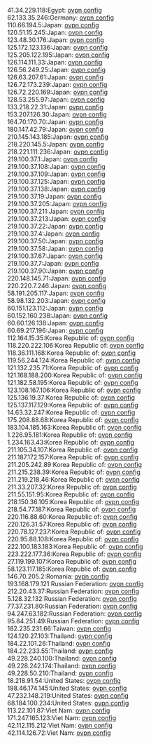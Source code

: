 41.34.229.118:Egypt: [ovpn config](vpn/41_34_229_118.ovpn)  
62.133.35.246:Germany: [ovpn config](vpn/62_133_35_246.ovpn)  
110.66.194.5:Japan: [ovpn config](vpn/110_66_194_5.ovpn)  
120.51.15.245:Japan: [ovpn config](vpn/120_51_15_245.ovpn)  
123.48.30.176:Japan: [ovpn config](vpn/123_48_30_176.ovpn)  
125.172.123.136:Japan: [ovpn config](vpn/125_172_123_136.ovpn)  
125.205.122.195:Japan: [ovpn config](vpn/125_205_122_195.ovpn)  
126.114.111.33:Japan: [ovpn config](vpn/126_114_111_33.ovpn)  
126.56.249.25:Japan: [ovpn config](vpn/126_56_249_25.ovpn)  
126.63.207.61:Japan: [ovpn config](vpn/126_63_207_61.ovpn)  
126.72.173.239:Japan: [ovpn config](vpn/126_72_173_239.ovpn)  
126.72.220.169:Japan: [ovpn config](vpn/126_72_220_169.ovpn)  
128.53.255.97:Japan: [ovpn config](vpn/128_53_255_97.ovpn)  
133.218.22.31:Japan: [ovpn config](vpn/133_218_22_31.ovpn)  
153.207.126.30:Japan: [ovpn config](vpn/153_207_126_30.ovpn)  
164.70.170.70:Japan: [ovpn config](vpn/164_70_170_70.ovpn)  
180.147.42.79:Japan: [ovpn config](vpn/180_147_42_79.ovpn)  
210.145.143.185:Japan: [ovpn config](vpn/210_145_143_185.ovpn)  
218.220.145.5:Japan: [ovpn config](vpn/218_220_145_5.ovpn)  
218.221.111.236:Japan: [ovpn config](vpn/218_221_111_236.ovpn)  
219.100.37.1:Japan: [ovpn config](vpn/219_100_37_1.ovpn)  
219.100.37.108:Japan: [ovpn config](vpn/219_100_37_108.ovpn)  
219.100.37.109:Japan: [ovpn config](vpn/219_100_37_109.ovpn)  
219.100.37.125:Japan: [ovpn config](vpn/219_100_37_125.ovpn)  
219.100.37.138:Japan: [ovpn config](vpn/219_100_37_138.ovpn)  
219.100.37.19:Japan: [ovpn config](vpn/219_100_37_19.ovpn)  
219.100.37.205:Japan: [ovpn config](vpn/219_100_37_205.ovpn)  
219.100.37.211:Japan: [ovpn config](vpn/219_100_37_211.ovpn)  
219.100.37.213:Japan: [ovpn config](vpn/219_100_37_213.ovpn)  
219.100.37.22:Japan: [ovpn config](vpn/219_100_37_22.ovpn)  
219.100.37.4:Japan: [ovpn config](vpn/219_100_37_4.ovpn)  
219.100.37.50:Japan: [ovpn config](vpn/219_100_37_50.ovpn)  
219.100.37.58:Japan: [ovpn config](vpn/219_100_37_58.ovpn)  
219.100.37.67:Japan: [ovpn config](vpn/219_100_37_67.ovpn)  
219.100.37.7:Japan: [ovpn config](vpn/219_100_37_7.ovpn)  
219.100.37.90:Japan: [ovpn config](vpn/219_100_37_90.ovpn)  
220.148.145.71:Japan: [ovpn config](vpn/220_148_145_71.ovpn)  
220.220.7.246:Japan: [ovpn config](vpn/220_220_7_246.ovpn)  
58.191.205.117:Japan: [ovpn config](vpn/58_191_205_117.ovpn)  
58.98.132.203:Japan: [ovpn config](vpn/58_98_132_203.ovpn)  
60.151.123.112:Japan: [ovpn config](vpn/60_151_123_112.ovpn)  
60.152.160.238:Japan: [ovpn config](vpn/60_152_160_238.ovpn)  
60.60.126.138:Japan: [ovpn config](vpn/60_60_126_138.ovpn)  
60.69.217.196:Japan: [ovpn config](vpn/60_69_217_196.ovpn)  
112.164.15.35:Korea Republic of: [ovpn config](vpn/112_164_15_35.ovpn)  
118.220.222.106:Korea Republic of: [ovpn config](vpn/118_220_222_106.ovpn)  
118.36.111.168:Korea Republic of: [ovpn config](vpn/118_36_111_168.ovpn)  
119.56.244.124:Korea Republic of: [ovpn config](vpn/119_56_244_124.ovpn)  
121.132.235.71:Korea Republic of: [ovpn config](vpn/121_132_235_71.ovpn)  
121.168.188.200:Korea Republic of: [ovpn config](vpn/121_168_188_200.ovpn)  
121.182.58.195:Korea Republic of: [ovpn config](vpn/121_182_58_195.ovpn)  
123.108.167.106:Korea Republic of: [ovpn config](vpn/123_108_167_106.ovpn)  
125.136.19.37:Korea Republic of: [ovpn config](vpn/125_136_19_37.ovpn)  
125.137.117.129:Korea Republic of: [ovpn config](vpn/125_137_117_129.ovpn)  
14.63.32.247:Korea Republic of: [ovpn config](vpn/14_63_32_247.ovpn)  
175.208.88.68:Korea Republic of: [ovpn config](vpn/175_208_88_68.ovpn)  
183.104.185.163:Korea Republic of: [ovpn config](vpn/183_104_185_163.ovpn)  
1.226.95.181:Korea Republic of: [ovpn config](vpn/1_226_95_181.ovpn)  
1.234.163.43:Korea Republic of: [ovpn config](vpn/1_234_163_43.ovpn)  
211.105.34.107:Korea Republic of: [ovpn config](vpn/211_105_34_107.ovpn)  
211.187.172.157:Korea Republic of: [ovpn config](vpn/211_187_172_157.ovpn)  
211.205.242.89:Korea Republic of: [ovpn config](vpn/211_205_242_89.ovpn)  
211.215.238.39:Korea Republic of: [ovpn config](vpn/211_215_238_39.ovpn)  
211.219.218.46:Korea Republic of: [ovpn config](vpn/211_219_218_46.ovpn)  
211.33.207.32:Korea Republic of: [ovpn config](vpn/211_33_207_32.ovpn)  
211.55.151.95:Korea Republic of: [ovpn config](vpn/211_55_151_95.ovpn)  
218.150.36.105:Korea Republic of: [ovpn config](vpn/218_150_36_105.ovpn)  
218.54.77.187:Korea Republic of: [ovpn config](vpn/218_54_77_187.ovpn)  
220.116.88.60:Korea Republic of: [ovpn config](vpn/220_116_88_60.ovpn)  
220.126.31.57:Korea Republic of: [ovpn config](vpn/220_126_31_57.ovpn)  
220.78.127.237:Korea Republic of: [ovpn config](vpn/220_78_127_237.ovpn)  
220.95.88.108:Korea Republic of: [ovpn config](vpn/220_95_88_108.ovpn)  
222.100.183.183:Korea Republic of: [ovpn config](vpn/222_100_183_183.ovpn)  
223.222.177.36:Korea Republic of: [ovpn config](vpn/223_222_177_36.ovpn)  
27.119.199.107:Korea Republic of: [ovpn config](vpn/27_119_199_107.ovpn)  
58.123.117.185:Korea Republic of: [ovpn config](vpn/58_123_117_185.ovpn)  
146.70.205.2:Romania: [ovpn config](vpn/146_70_205_2.ovpn)  
193.168.179.121:Russian Federation: [ovpn config](vpn/193_168_179_121.ovpn)  
212.20.43.37:Russian Federation: [ovpn config](vpn/212_20_43_37.ovpn)  
5.128.32.132:Russian Federation: [ovpn config](vpn/5_128_32_132.ovpn)  
77.37.231.80:Russian Federation: [ovpn config](vpn/77_37_231_80.ovpn)  
94.247.63.182:Russian Federation: [ovpn config](vpn/94_247_63_182.ovpn)  
95.84.251.49:Russian Federation: [ovpn config](vpn/95_84_251_49.ovpn)  
182.235.231.66:Taiwan: [ovpn config](vpn/182_235_231_66.ovpn)  
124.120.27.103:Thailand: [ovpn config](vpn/124_120_27_103.ovpn)  
184.22.101.26:Thailand: [ovpn config](vpn/184_22_101_26.ovpn)  
184.22.233.55:Thailand: [ovpn config](vpn/184_22_233_55.ovpn)  
49.228.240.100:Thailand: [ovpn config](vpn/49_228_240_100.ovpn)  
49.228.242.174:Thailand: [ovpn config](vpn/49_228_242_174.ovpn)  
49.228.50.210:Thailand: [ovpn config](vpn/49_228_50_210.ovpn)  
18.218.91.54:United States: [ovpn config](vpn/18_218_91_54.ovpn)  
198.46.174.145:United States: [ovpn config](vpn/198_46_174_145.ovpn)  
47.232.148.219:United States: [ovpn config](vpn/47_232_148_219.ovpn)  
68.184.100.234:United States: [ovpn config](vpn/68_184_100_234.ovpn)  
113.22.101.87:Viet Nam: [ovpn config](vpn/113_22_101_87.ovpn)  
171.247.165.123:Viet Nam: [ovpn config](vpn/171_247_165_123.ovpn)  
42.112.115.212:Viet Nam: [ovpn config](vpn/42_112_115_212.ovpn)  
42.114.126.72:Viet Nam: [ovpn config](vpn/42_114_126_72.ovpn)  
